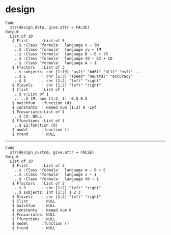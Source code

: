 # design

    Code
      str(design_data, give.attr = FALSE)
    Output
      List of 10
       $ Flist      :List of 5
        ..$ :Class 'formula'  language v ~ lM
        ..$ :Class 'formula'  language sv ~ lM
        ..$ :Class 'formula'  language B ~ E + lR
        ..$ :Class 'formula'  language t0 ~ E2 + CO
        ..$ :Class 'formula'  language A ~ 1
       $ Ffactors   :List of 3
        ..$ subjects: chr [1:19] "as1t" "bd6t" "bl1t" "hsft" ...
        ..$ E       : chr [1:3] "speed" "neutral" "accuracy"
        ..$ S       : chr [1:2] "left" "right"
       $ Rlevels    : chr [1:2] "left" "right"
       $ Clist      :List of 1
        ..$ v:List of 1
        .. ..$ lM: num [1:2, 1] -0.5 0.5
       $ matchfun   :function (d)  
       $ constants  : Named num [1:2] 0 -Inf
       $ Fcovariates:List of 1
        ..$ CO: NULL
       $ Ffunctions :List of 1
        ..$ E2:function (d)  
       $ model      :function ()  
       $ trend      : NULL

---

    Code
      str(design_custom, give.attr = FALSE)
    Output
      List of 10
       $ Flist      :List of 3
        ..$ :Class 'formula'  language m ~ 0 + S
        ..$ :Class 'formula'  language s ~ 1
        ..$ :Class 'formula'  language t0 ~ 1
       $ Ffactors   :List of 2
        ..$ S       : chr [1:2] "left" "right"
        ..$ subjects: int [1:3] 1 2 3
       $ Rlevels    : chr [1:2] "left" "right"
       $ Clist      : NULL
       $ matchfun   : NULL
       $ constants  : Named num 0
       $ Fcovariates: NULL
       $ Ffunctions : NULL
       $ model      :function ()  
       $ trend      : NULL

